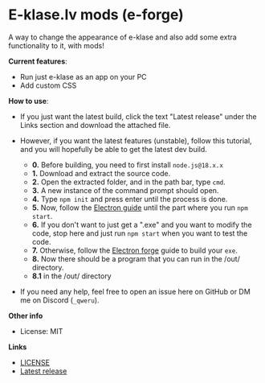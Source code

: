 # E-klase.lv mods (e-forge)

A way to change the appearance of e-klase and also add some extra functionality to it, with mods!

**Current features**:
* Run just e-klase as an app on your PC
* Add custom CSS

**How to use**:
* If you just want the latest build, click the text "Latest release" under the Links section and download the attached file.
* However, if you want the latest features (unstable), follow this tutorial, and you will hopefully be able to get the latest dev build.
    * **0.** Before building, you need to first install `node.js@18.x.x`
    * **1.** Download and extract the source code.
    * **2.** Open the extracted folder, and in the path bar, type `cmd`.
    * **3.** A new instance of the command prompt should open.
    * **4.** Type `npm init` and press enter until the process is done.
    * **5.** Now, follow the [Electron guide](https://www.electronjs.org/docs/latest/tutorial/quick-start) until the part where you run `npm start`.
    * **6.** If you don't want to just get a ".exe" and you want to modify the code, stop here and just run `npm start` when you want to test the code.
    * **7.** Otherwise, follow the [Electron forge](https://www.electronjs.org/docs/latest/tutorial/quick-start#package-and-distribute-your-application) guide to build your `exe`.
    * **8.** Now there should be a program that you can run in the /out/ directory.
    * **8.1** in the /out/ directory

* If you need any help, feel free to open an issue here on GitHub or DM me on Discord (`_qweru`).

**Other info**
* License: MIT

**Links**
* [LICENSE](LICENSE)
* [Latest release](https://github.com/gkursi/e-klase-mods/releases/latest)
